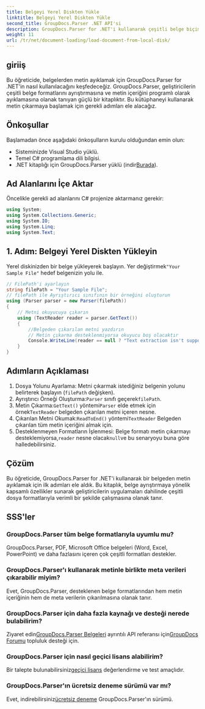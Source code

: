 ```yaml
---
title: Belgeyi Yerel Diskten Yükle
linktitle: Belgeyi Yerel Diskten Yükle
second_title: GroupDocs.Parser .NET API'si
description: GroupDocs.Parser for .NET'i kullanarak çeşitli belge biçimlerinden nasıl metin ayıklayacağınızı öğrenin. C# ile kolay ve etkili metin çıkarma.
weight: 11
url: /tr/net/document-loading/load-document-from-local-disk/
---
```

## giriiş
Bu öğreticide, belgelerden metin ayıklamak için GroupDocs.Parser for .NET'in nasıl kullanılacağını keşfedeceğiz. GroupDocs.Parser, geliştiricilerin çeşitli belge formatlarını ayrıştırmasına ve metin içeriğini programlı olarak ayıklamasına olanak tanıyan güçlü bir kitaplıktır. Bu kütüphaneyi kullanarak metin çıkarmaya başlamak için gerekli adımları ele alacağız.
## Önkoşullar
Başlamadan önce aşağıdaki önkoşulların kurulu olduğundan emin olun:
- Sisteminizde Visual Studio yüklü.
- Temel C# programlama dili bilgisi.
-  .NET kitaplığı için GroupDocs.Parser yüklü (indir[Burada](https://releases.groupdocs.com/parser/net/)).

## Ad Alanlarını İçe Aktar
Öncelikle gerekli ad alanlarını C# projenize aktarmanız gerekir:
```csharp
using System;
using System.Collections.Generic;
using System.IO;
using System.Linq;
using System.Text;
```
## 1. Adım: Belgeyi Yerel Diskten Yükleyin
 Yerel diskinizden bir belge yükleyerek başlayın. Yer değiştirmek`"Your Sample File"` hedef belgenizin yolu ile.
```csharp
// FilePath'i ayarlayın
string filePath = "Your Sample File";
// filePath ile Ayrıştırıcı sınıfının bir örneğini oluşturun
using (Parser parser = new Parser(filePath))
{
    // Metni okuyucuya çıkarın
    using (TextReader reader = parser.GetText())
    {
        //Belgeden çıkarılan metni yazdırın
        // Metin çıkarma desteklenmiyorsa okuyucu boş olacaktır
        Console.WriteLine(reader == null ? "Text extraction isn't supported" : reader.ReadToEnd());
    }
}
```
## Adımların Açıklaması
1. Dosya Yolunu Ayarlama: Metni çıkarmak istediğiniz belgenin yolunu belirterek başlayın (`filePath` değişken).
2.  Ayrıştırıcı Örneği Oluşturma:`Parser` sınıfı geçerek`filePath`.
3.  Metin Çıkarma:`GetText()` yöntemi`Parser` elde etmek için örnek`TextReader` belgeden çıkarılan metni içeren nesne.
4.  Çıkarılan Metni Okumak:`ReadToEnd()` yöntemi`TextReader` Belgeden çıkarılan tüm metin içeriğini almak için.
5.  Desteklenmeyen Formatların İşlenmesi: Belge formatı metin çıkarmayı desteklemiyorsa,`reader` nesne olacak`null`ve bu senaryoyu buna göre halledebilirsiniz.

## Çözüm
Bu öğreticide, GroupDocs.Parser for .NET'i kullanarak bir belgeden metin ayıklamak için ilk adımları ele aldık. Bu kitaplık, belge ayrıştırmaya yönelik kapsamlı özellikler sunarak geliştiricilerin uygulamaları dahilinde çeşitli dosya formatlarıyla verimli bir şekilde çalışmasına olanak tanır.

## SSS'ler
### GroupDocs.Parser tüm belge formatlarıyla uyumlu mu?
GroupDocs.Parser, PDF, Microsoft Office belgeleri (Word, Excel, PowerPoint) ve daha fazlasını içeren çok çeşitli formatları destekler.
### GroupDocs.Parser'ı kullanarak metinle birlikte meta verileri çıkarabilir miyim?
Evet, GroupDocs.Parser, desteklenen belge formatlarından hem metin içeriğinin hem de meta verilerin çıkarılmasına olanak tanır.
### GroupDocs.Parser için daha fazla kaynağı ve desteği nerede bulabilirim?
 Ziyaret edin[GroupDocs.Parser Belgeleri](https://tutorials.groupdocs.com/parser/net/) ayrıntılı API referansı için[GroupDocs Forumu](https://forum.groupdocs.com/c/parser/17) topluluk desteği için.
### GroupDocs.Parser için nasıl geçici lisans alabilirim?
 Bir talepte bulunabilirsiniz[geçici lisans](https://purchase.groupdocs.com/temporary-license/) değerlendirme ve test amaçlıdır.
### GroupDocs.Parser'ın ücretsiz deneme sürümü var mı?
 Evet, indirebilirsiniz[ücretsiz deneme](https://releases.groupdocs.com/) GroupDocs.Parser'ın sürümü.